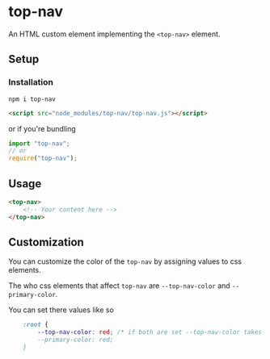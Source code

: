 # top-nav
An HTML custom element implementing the `<top-nav>` element.

## Setup

### Installation
`npm i top-nav`

```Html
<script src="node_modules/top-nav/top-nav.js"></script>
```
or if you're bundling
```Javascript
import "top-nav";
// or
require("top-nav");
```


## Usage
```HTML
<top-nav>
    <!-- Your content here -->
</top-nav>
```


## Customization
You can customize the color of the `top-nav` by assigning values to css elements. 

The who css elements that affect `top-nav` are `--top-nav-color` and `--primary-color`.

You can set there values like so

```CSS
    :root {
        --top-nav-color: red; /* if both are set --top-nav-color takes precedence
        --primary-color: red; 
    }
```